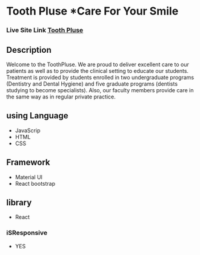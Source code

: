 #  Tooth Pluse    *Care For Your Smile

### Live Site Link [Tooth Pluse](https://fir-auth-cb3a4.web.app/)


## Description
Welcome to the ToothPluse. We are proud to deliver excellent care to our patients as well as to provide the clinical setting to educate our students. Treatment is provided by students enrolled in two undergraduate programs (Dentistry and Dental Hygiene) and five graduate programs (dentists studying to become specialists). Also, our faculty members provide care in the same way as in regular private practice.


## using Language 
  * JavaScrip
  * HTML
  * CSS


## Framework
  * Material UI
  * React bootstrap
  
  
## library
  * React 
  
  
 ### iSResponsive 
  * YES


